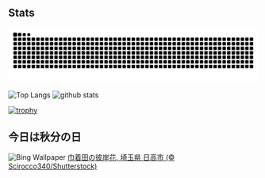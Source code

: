 ## Stats
<picture>
  <source media="(prefers-color-scheme: dark)" srcset="https://raw.githubusercontent.com/ba230t/ba230t/output/github-contribution-grid-snake-dark.svg">
  <source media="(prefers-color-scheme: light)" srcset="https://raw.githubusercontent.com/ba230t/ba230t/output/github-contribution-grid-snake.svg">
  <img alt="github contribution grid snake animation" src="https://raw.githubusercontent.com/ba230t/ba230t/output/github-contribution-grid-snake.svg">
</picture>

<p align="left">
  <img alt="Top Langs" height="150px" src="https://github-readme-stats.vercel.app/api/top-langs/?username=ba230t&layout=compact&theme=transparent" />
  <img alt="github stats" height="150px" src="https://github-readme-stats.vercel.app/api?username=ba230t&theme=transparent" />
</p>

[![trophy](https://github-profile-trophy.vercel.app/?username=ba230t&theme=transparent&column=7)](https://github.com/ryo-ma/github-profile-trophy)


<!-- Bing Wallpaper Start -->
## 今日は秋分の日
![Bing Wallpaper](https://www.bing.com/th?id=OHR.RedSpiderlily2024_JA-JP1171609872_1920x1080.jpg&rf=LaDigue_1920x1080.jpg&pid=hp)
[巾着田の彼岸花, 埼玉県 日高市 (© Scirocco340/Shutterstock)](https://www.bing.com/search?q=%E5%B7%BE%E7%9D%80%E7%94%B0%E3%81%AE%E5%BD%BC%E5%B2%B8%E8%8A%B1&form=hpcapt&filters=HpDate%3a%2220240921_1500%22)
<!-- Bing Wallpaper End -->
